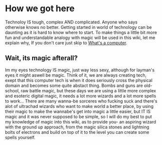 # How we got here
Technoloy IS tough, complex AND complicated. Anyone who says otherwise knows no better.
Getting started in world of technology can be daunting as it is hard to know where to start.
To make things a little bit more fun and understandable analogy with magic will be used in this wiki, let me explain why, If you don't care just skip to [What's a computer](../computer/MAIN.md).
## Wait, its magic afterall?
Im my eyes technology IS magic, just way less sexy, although for layman's eyes it might aswell be magic. Think of it, we are always creating tech, exept that this computer tech is when it does seriously cross the physical domain and becomes some quite abstact thing. Bombs and guns are old-school, raw battle magic, but these days we are using a little more complex and esoteric digital magic, it needs a lot more wizards and a lot more spells to work...
There are many wanna-be sorceres who fucking suck and there's alot of ultrachad wizards who want to make world a better place, by using their magic to make the wannabe's  get into magic a little easier, but IT IS magic and it was never supposed to be simple, so I will do my best to put my knowledge of magic into this wiki, as to provide you- an aspiring wizard with the ground up approach, from the magic silica stones and lightning bolts of electrons and build on top of it to the level you can create some spells yourself.
